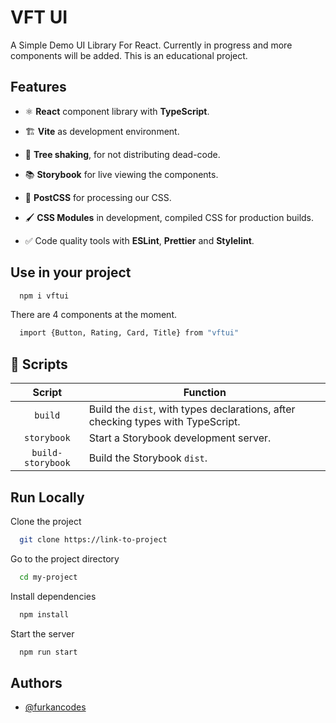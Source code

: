 # VFT UI

A Simple Demo UI Library For React.
Currently in progress and more components will be added.
This is an educational project.

## Features

- ⚛️ **React** component library with **TypeScript**.

- 🏗️ **Vite** as development environment.

- 🌳 **Tree shaking**, for not distributing dead-code.

- 📚 **Storybook** for live viewing the components.

- 🎨 **PostCSS** for processing our CSS.

- 🖌️ **CSS Modules** in development, compiled CSS for production builds.

- ✅ Code quality tools with **ESLint**, **Prettier** and **Stylelint**.

## Use in your project
```bash
  npm i vftui
```
There are 4 components at the moment.
```bash
  import {Button, Rating, Card, Title} from "vftui"
```

## 🤖 Scripts

|      Script       | Function                                                                           |
| :---------------: | ---------------------------------------------------------------------------------- |
|      `build`      | Build the `dist`, with types declarations, after checking types with TypeScript.   |
|    `storybook`    | Start a Storybook development server.                                              |
| `build-storybook` | Build the Storybook `dist`.                                                        |



## Run Locally

Clone the project

```bash
  git clone https://link-to-project
```

Go to the project directory

```bash
  cd my-project
```

Install dependencies

```bash
  npm install
```

Start the server

```bash
  npm run start
```


## Authors

- [@furkancodes](https://www.github.com/furkancodes)

